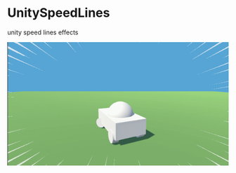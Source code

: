 # UnitySpeedLines
unity speed lines effects

![速度线效果](https://github.com/liuyima/UnitySpeedLines/blob/main/speedlines.gif)
